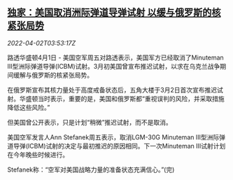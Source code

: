<!--1648872063000-->
[独家：美国取消洲际弹道导弹试射 以缓与俄罗斯的核紧张局势](https://cn.reuters.com/article/us-ru-icbm-test-0402-idCNKCS2LU042)
------

<div><i>2022-04-02T03:53:17Z</i></div><p>路透华盛顿4月1日 - 美国空军周五对路透表示，美国军方已经取消了Minuteman III型洲际弹道导弹(ICBM)试射。3月初美国曾宣布推迟试射，以求在乌克兰战争期间缓解与俄罗斯的核紧张局势。</p><p>在俄罗斯宣布其核力量处于高度戒备状态后，五角大楼于3月2日首次宣布推迟试射。华盛顿当时表示，重要的是，美国和俄罗斯都“重视误判的风险，并采取措施降低这些风险。”</p><p>但美国曾公开表示，只是计划“稍微”推迟试射，而不是取消。</p><p>美国空军发言人Ann Stefanek周五表示，取消LGM-30G Minuteman III型洲际弹道导弹(ICBM)试射的决定与最初推迟的原因相同。下一次Minuteman III试射计划在今年晚些时候进行。</p><p>Stefanek称：“空军对美国战略力量的准备状态充满信心。”(完)</p>

